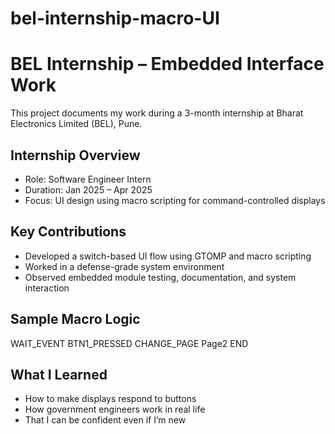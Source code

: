 # bel-internship-macro-UI
# BEL Internship – Embedded Interface Work

This project documents my work during a 3-month internship at Bharat Electronics Limited (BEL), Pune.

## Internship Overview
- Role: Software Engineer Intern
- Duration: Jan 2025 – Apr 2025
- Focus: UI design using macro scripting for command-controlled displays

## Key Contributions
- Developed a switch-based UI flow using GTOMP and macro scripting
- Worked in a defense-grade system environment
- Observed embedded module testing, documentation, and system interaction

## Sample Macro Logic
WAIT_EVENT BTN1_PRESSED
CHANGE_PAGE Page2
END

## What I Learned
- How to make displays respond to buttons  
- How government engineers work in real life  
- That I can be confident even if I’m new


